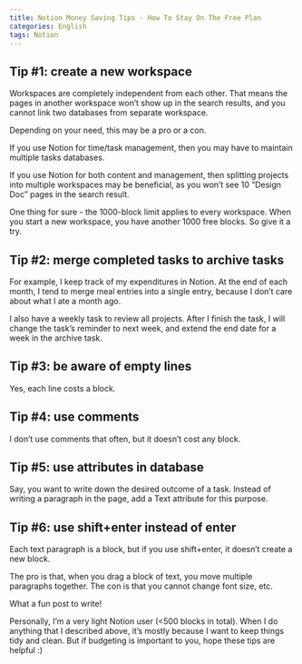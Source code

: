```yaml
---
title: Notion Money Saving Tips - How To Stay On The Free Plan
categories: English
tags: Notion
---
```


## Tip #1: create a new workspace

Workspaces are completely independent from each other. That means the pages in another workspace won’t show up in the search results, and you cannot link two databases from separate workspace.<!--more-->

Depending on your need, this may be a pro or a con.

If you use Notion for time/task management, then you may have to maintain multiple tasks databases.

If you use Notion for both content and management, then splitting projects into multiple workspaces may be beneficial, as you won’t see 10 “Design Doc” pages in the search result.

One thing for sure - the 1000-block limit applies to every workspace. When you start a new workspace, you have another 1000 free blocks. So give it a try.

## Tip #2: merge completed tasks to archive tasks

For example, I keep track of my expenditures in Notion. At the end of each month, I tend to merge meal entries into a single entry, because I don’t care about what I ate a month ago.

I also have a weekly task to review all projects. After I finish the task, I will change the task’s reminder to next week, and extend the end date for a week in the archive task.

## Tip #3: be aware of empty lines

Yes, each line costs a block.

## Tip #4: use comments

I don’t use comments that often, but it doesn’t cost any block.

## Tip #5: use attributes in database

Say, you want to write down the desired outcome of a task. Instead of writing a paragraph in the page, add a Text attribute for this purpose.

## Tip #6: use shift+enter instead of enter

Each text paragraph is a block, but if you use shift+enter, it doesn’t create a new block.

The pro is that, when you drag a block of text, you move multiple paragraphs together. The con is that you cannot change font size, etc.

What a fun post to write!

Personally, I’m a very light Notion user (<500 blocks in total). When I do anything that I described above, it’s mostly because I want to keep things tidy and clean. But if budgeting is important to you, hope these tips are helpful :)